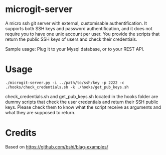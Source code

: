 microgit-server
===============

A micro ssh git server with external, customisable authentification.
It supports both SSH keys and password authentification, and it does not require you to have one unix account per user.
You provide the scripts that return the public SSH keys of users and check their credentials.

Sample usage: Plug it to your Mysql database, or to your REST API.

Usage
=====

    ./microgit-server.py -i ../path/to/ssh/key -p 2222 -c ./hooks/check_credentials.sh -k ./hooks/get_pub_keys.sh

check_credentials.sh and get_pub_keys.sh located in the hooks folder are dummy scripts that check the user credentials and return their SSH public keys. Please check them to know what the script receive as arguments and what they are supposed to return.

Credits
=======
Based on https://github.com/bshi/blag-examples/
